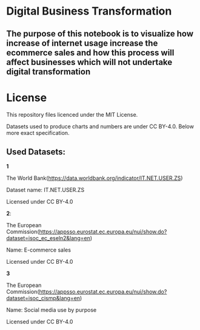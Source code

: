 # Digital Business Transformation

## The purpose of this notebook is to visualize how increase of internet usage increase the ecommerce sales and how this process will affect businesses which will not undertake digital transformation

# License
This repository files licenced under the MIT License.

Datasets used to produce charts and numbers are under CC BY-4.0. Below more exact specification.

## Used Datasets:

**1**

The World Bank(https://data.worldbank.org/indicator/IT.NET.USER.ZS)

Dataset name: IT.NET.USER.ZS

Licensed under CC BY-4.0

**2**:

The European Commission(https://appsso.eurostat.ec.europa.eu/nui/show.do?dataset=isoc_ec_eseln2&lang=en)

Name: E-commerce sales

Licensed under CC BY-4.0

**3**

The European Commission(https://appsso.eurostat.ec.europa.eu/nui/show.do?dataset=isoc_cismp&lang=en)

Name:  Social media use by purpose

Licensed under CC BY-4.0
